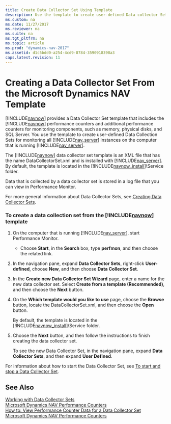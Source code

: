 ```yaml
---
title: Create Data Collector Set Using Template
description: Use the template to create user-defined Data collector Set for monitoring all Server instances on the computer that is running Dynamics NAV Server. 
ms.custom: na
ms.date: 11/27/2017
ms.reviewer: na
ms.suite: na
ms.tgt_pltfrm: na
ms.topic: article
ms.prod: "dynamics-nav-2017"
ms.assetid: d1c5bdd0-a254-4cd9-8784-3590918398a3
caps.latest.revision: 11
---
```

# Creating a Data Collector Set From the Microsoft Dynamics NAV Template
[!INCLUDE[navnow](includes/navnow_md.md)] provides a Data Collector Set template that includes the [!INCLUDE[navnow](includes/navnow_md.md)] performance counters and additional performance counters for monitoring components, such as memory, physical disks, and SQL Server. You use the template to create user-defined Data Collection Sets for monitoring all [!INCLUDE[nav_server](includes/nav_server_md.md)] instances on the computer that is running [!INCLUDE[nav_server](includes/nav_server_md.md)].  
  
 The [!INCLUDE[navnow](includes/navnow_md.md)] data collector set template is an XML file that has the name DataCollectorSet.xml and is installed with [!INCLUDE[nav_server](includes/nav_server_md.md)]. By default, the template is located in the [!INCLUDE[navnow_install](includes/navnow_install_md.md)]\\Service folder.  
  
 Data that is collected by a data collector set is stored in a log file that you can view in Performance Monitor.  
  
 For more general information about Data Collector Sets, see [Creating Data Collector Sets](http://technet.microsoft.com/en-us/library/cc749337.aspx).  
  
### To create a data collection set from the [!INCLUDE[navnow](includes/navnow_md.md)] template  
  
1.  On the computer that is running [!INCLUDE[nav_server](includes/nav_server_md.md)], start Performance Monitor.  
  
    -   Choose **Start**, in the **Search** box, type **perfmon**, and then choose the related link.  
  
2.  In the navigation pane, expand **Data Collector Sets**, right-click **User-defined**, choose **New**, and then choose **Data Collector Set**.  
  
3.  In the **Create new Data Collector Set Wizard** page, enter a name for the new data collector set. Select **Create from a template \(Recommended\)**, and then choose the **Next** button.  
  
4.  On the **Which template would you like to use** page, choose the **Browse** button, locate the DataCollectorSet.xml, and then choose the **Open** button.  
  
     By default, the template is located in the [!INCLUDE[navnow_install](includes/navnow_install_md.md)]\\Service folder.  
  
5.  Choose the **Next** button, and then follow the instructions to finish creating the data collector set.  
  
     To see the new Data Collector Set, in the navigation pane, expand **Data Collector Sets**, and then expand **User Defined**.  
  
 For information about how to start the Data Collector Set, see [To start and stop a Data Collector Set](How-to--Create-a-Data-Collector-for-Microsoft-Dynamics-NAV-Performance-Counters.md#StartDataCollectorSet).  
  
## See Also  
 [Working with Data Collector Sets](Working-with-Data-Collector-Sets.md)   
 [Microsoft Dynamics NAV Performance Counters](Microsoft-Dynamics-NAV-Performance-Counters.md)   
 [How to: View Performance Counter Data for a Data Collector Set](How-to--View-Performance-Counter-Data-for-a-Data-Collector-Set.md)   
 [Microsoft Dynamics NAV Performance Counters](Microsoft-Dynamics-NAV-Performance-Counters.md)